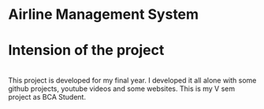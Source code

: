# Airline Management System <br>

<h1>Intension of the project </h1><br>
  This project is developed for my final year. I developed it all alone with some github projects, youtube videos and some websites. This is my V sem project as BCA Student. <br>
